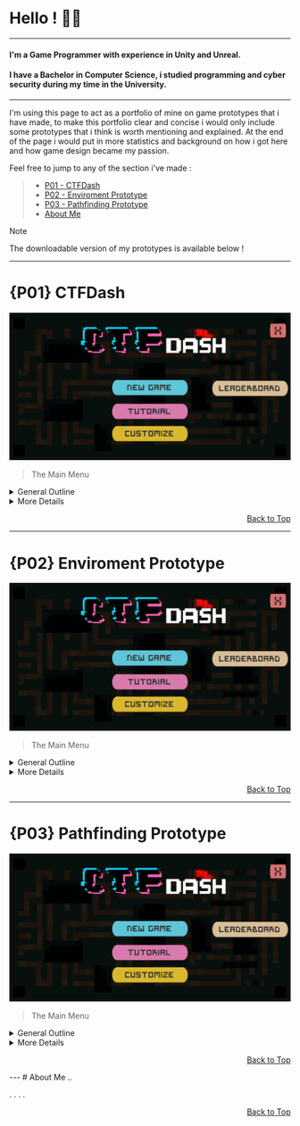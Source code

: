 # Hello ! :space_invader::robot:
---
#### I'm a Game Programmer with experience in Unity and Unreal.
#### I have a Bachelor in Computer Science, i studied programming and cyber security during my time in the University.
---
I'm using this page to act as a portfolio of mine on game prototypes that i have made, to make this portfolio clear and concise i would only include some prototypes that i think is worth mentioning and explained. At the end of the page i would put in more statistics and background on how i got here and how game design became my passion.

Feel free to jump to any of the section i've made :   
>- [P01 - CTFDash](#p01-ctfdash)
>- [P02 - Enviroment Prototype](#p02-enviroment-prototype)
>- [P03 - Pathfinding Prototype](#p03-pathfinding-prototype)  
>- [About Me](#about-me)

> [!NOTE]
> The downloadable version of my prototypes is available below !

---                 

# {P01} CTFDash
![alt text](https://github.com/stephanleyherman/imagedumprepo/blob/main/p01-i1.png)
> The Main Menu       
                      
<details>
<summary>General Outline </summary>
      
              
  ![alt text](https://github.com/stephanleyherman/imagedumprepo/blob/main/p01-i1.png)



---
---
                                                                              
  
</details>

<details>
<summary>More Details </summary>


  
</details>

 <p align = "right"> <a href="#hello--space_invaderrobot"> Back to Top </a></p>  

---           

# {P02} Enviroment Prototype
![alt text](https://github.com/stephanleyherman/imagedumprepo/blob/main/p01-i1.png)
> The Main Menu       
                      
<details>
<summary>General Outline </summary>
      
              
  ![alt text](https://github.com/stephanleyherman/imagedumprepo/blob/main/p01-i1.png)



---
---
                                                                              
  
</details>

<details>
<summary>More Details </summary>


  
</details>

 <p align = "right"> <a href="#hello--space_invaderrobot"> Back to Top </a></p>  
 
 ---                
 
# {P03} Pathfinding Prototype        
        
![alt text](https://github.com/stephanleyherman/imagedumprepo/blob/main/p01-i1.png)
> The Main Menu       
                      
<details>
<summary>General Outline </summary>
      
              
  ![alt text](https://github.com/stephanleyherman/imagedumprepo/blob/main/p01-i1.png)



---
---
                                                                              
  
</details>

<details>
<summary>More Details </summary>


  
</details>

 <p align = "right"> <a href="#hello--space_invaderrobot"> Back to Top </a></p>  
---                  
# About Me
..

.
.
.
.

 <p align = "right"> <a href="#hello--space_invaderrobot"> Back to Top </a></p>  





<!--
**stephanleyherman/stephanleyherman** is a ✨ _special_ ✨ repository because its `README.md` (this file) appears on your GitHub profile.

Here are some ideas to get you started:

- 🔭 I’m currently working on ...
- 🌱 I’m currently learning ...
- 👯 I’m looking to collaborate on ...
- 🤔 I’m looking for help with ...
- 💬 Ask me about ...
- 📫 How to reach me: ...
- 😄 Pronouns: ...
- ⚡ Fun fact: ...
-->
